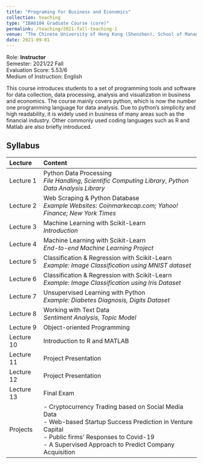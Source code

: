 ```yaml
---
title: "Programing for Business and Economics"
collection: teaching
type: "IBA6104 Graduate Course (core)"
permalink: /teaching/2021-fall-teaching-1
venue: "The Chinese University of Hong Kong (Shenzhen), School of Management and Economics"
date: 2021-09-01
---
```


Role: __Instructor__\
Semester: 2021/22 Fall\
Evaluation Score: 5.53/6\
Medium of Instruction: English

This course introduces students to a set of programming tools and software for data collection, data processing, analysis and visualization in business and economics. The course mainly covers python, which is now the number one programming language for data analysis. Due to python’s simplicity and high readability, it is widely used in business of many areas such as the financial industry. Other commonly used coding languages such as R and Matlab are also briefly introduced. 

## Syllabus

| Lecture | Content |
|:--------|:-------|
| Lecture 1   | Python Data Processing <br /> *File Handling*, *Scientific Computing Library*, *Python Data Analysis Library*|
| Lecture 2   | Web Scraping & Python Database <br /> *Example Websites: Coinmarkecap.com; Yahoo! Finance; New York Times*|
| Lecture 3   | Machine Learning with Scikit-Learn <br /> *Introduction* |
| Lecture 4   | Machine Learning with Scikit-Learn <br /> *End-to-end Machine Learning Project*|
| Lecture 5   | Classification & Regression with Scikit-Learn <br /> *Example: Image Classification using MNIST dataset*|
| Lecture 6   | Classification & Regression with Scikit-Learn <br /> *Example: Image Classification using Iris Dataset*|
| Lecture 7   | Unsupervised Learning with Python <br /> *Example: Diabetes Diagnosis, Digits Dataset*|
| Lecture 8   | Working with Text Data <br /> *Sentiment Analysis*, *Topic Model*|
| Lecture 9   | Object-oriented Programming|
| Lecture 10  | Introduction to R and MATLAB|
| Lecture 11  | Project Presentation|
| Lecture 12  | Project Presentation|
| Lecture 13  | Final Exam|
| Projects    | - Cryptocurrency Trading based on Social Media Data <br /> - Web-based Startup Success Prediction in Venture Capital<br />- Public firms' Responses to Covid-19<br />- A Supervised Approach to Predict Company Acquisition<br />|


